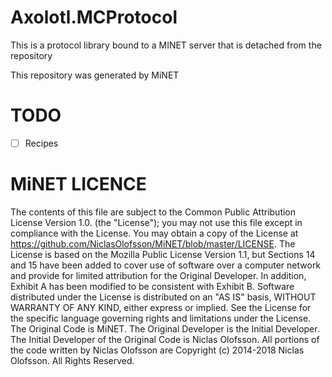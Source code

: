 # Axolotl.MCProtocol
This is a protocol library bound to a MINET server that is detached from the repository

This repository was generated by MiNET

# TODO

- [ ] Recipes

# MiNET LICENCE
The contents of this file are subject to the Common Public Attribution
License Version 1.0. (the "License"); you may not use this file except in
compliance with the License. You may obtain a copy of the License at
https://github.com/NiclasOlofsson/MiNET/blob/master/LICENSE. 
The License is based on the Mozilla Public License Version 1.1, but Sections 14 
and 15 have been added to cover use of software over a computer network and 
provide for limited attribution for the Original Developer. In addition, Exhibit A has 
been modified to be consistent with Exhibit B.
Software distributed under the License is distributed on an "AS IS" basis,
WITHOUT WARRANTY OF ANY KIND, either express or implied. See the License for
the specific language governing rights and limitations under the License. 
The Original Code is MiNET.
The Original Developer is the Initial Developer.  The Initial Developer of
the Original Code is Niclas Olofsson. 
All portions of the code written by Niclas Olofsson are Copyright (c) 2014-2018 Niclas Olofsson. 
All Rights Reserved.
